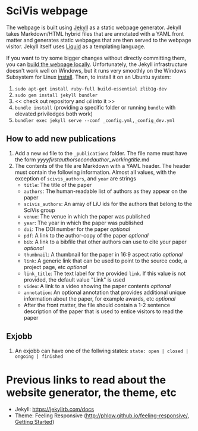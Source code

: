 # SciVis webpage
The webpage is built using [Jekyll](https://jekyllrb.com/docs) as a static webpage generator.  Jekyll takes Markdown/HTML hybrid files that are annotated with a YAML front matter and generates static webpages that are then served to the webpage visitor.
Jekyll itself uses [Liquid](https://jekyllrb.com/docs) as a templating language.

If you want to try some bigger changes without directly committing them, you can [build the webpage locally](https://docs.github.com/en/github/working-with-github-pages/testing-your-github-pages-site-locally-with-jekyll).  Unfortunately, the Jekyll infrastructure doesn't work well on Windows, but it runs very smoothly on the Windows Subsystem for Linux [install](https://docs.microsoft.com/en-us/windows/wsl/install-win10).  Then, to install it on an Ubuntu system:
1. `sudo apt-get install ruby-full build-essential zlib1g-dev`
1. `sudo gem install jekyll bundler`
1. << check out repository and `cd` into it >>
1. `bundle install` (providing a specific folder or running `bundle` with elevated priviledges both work)
1. `bundler exec jekyll serve --conf _config.yml,_config_dev.yml`

## How to add new publications
1. Add a new `md` file to the `_publications` folder.  The file name must have the form *yyyy*_*firstauthor*_*secondauthor*_*workingtitle*.md
1. The contents of the file are Markdown with a YAML header.  The header must contain the following information.  Almost all values, with the exception of `scivis_authors`, and `year` are strings
    * `title`:  The title of the paper
    * `authors`:  The human-readable list of authors as they appear on the paper
    * `scivis_authors`:  An array of LiU ids for the authors that belong to the SciVis group
    * `venue`:  The venue in which the paper was published
    * `year`:  The year in which the paper was published
    * `doi`:  The DOI number for the paper *optional*
    * `pdf`:  A link to the author-copy of the paper *optional*
    * `bib`:  A link to a bibfile that other authors can use to cite your paper *optional*
    * `thumbnail`:  A thumbnail for the paper in 16:9 aspect ratio *optional*
    * `link`:  A generic link that can be used to point to the source code, a project page, etc *optional*
    * `link_title`:  The text label for the provided `link`.  If this value is not provided, the default value "Link" is used
    * `video`:  A link to a video showing the paper contents *optional*
    * `annotation`:  An optional annotation that provides additional unique information about the paper, for example awards, etc *optional*
    * After the front matter, the file should contain a 1-2 sentence description of the paper that is used to entice visitors to read the paper

## Exjobb
1. An exjobb can have one of the follwing states: `state: open | closed | ongoing | finished`

# Previous links to read about the website generator, the theme, etc
 - Jekyll: https://jekyllrb.com/docs
 - Theme: Feeling Responsive (http://phlow.github.io/feeling-responsive/, [Getting Started](https://www.youtube.com/embed/3b5zCFSmVvU))
